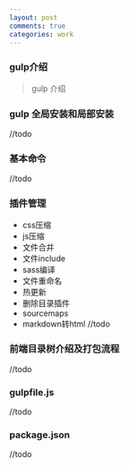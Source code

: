 ```yaml
---
layout: post
comments: true
categories: work
---
```


### gulp介绍
> gulp 介绍

### gulp 全局安装和局部安装
//todo
### 基本命令
//todo
### 插件管理
* css压缩
* js压缩
* 文件合并
* 文件include
* sass编译
* 文件重命名
* 热更新
* 删除目录插件
* sourcemaps
* markdown转html
//todo

### 前端目录树介绍及打包流程
//todo


### gulpfile.js
//todo
### package.json
//todo
